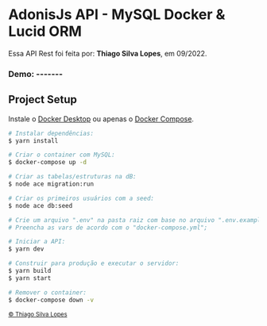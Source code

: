 <!--
<div align="center">
<img src="./docs/app.jpg" align="center">
</div>-->

# AdonisJs API - MySQL Docker & Lucid ORM

<p>Essa API Rest foi feita por: <strong>Thiago Silva Lopes</strong>, em 09/2022.</p>

### Demo: -------

## Project Setup

Instale o [Docker Desktop](https://www.docker.com/products/docker-desktop) ou apenas o [Docker Compose](https://docs.docker.com/compose/install).

```bash
# Instalar dependências:
$ yarn install

# Criar o container com MySQL:
$ docker-compose up -d

# Criar as tabelas/estruturas na dB:
$ node ace migration:run

# Criar os primeiros usuários com a seed:
$ node ace db:seed

# Crie um arquivo ".env" na pasta raiz com base no arquivo ".env.example";
# Preencha as vars de acordo com o "docker-compose.yml";

# Iniciar a API:
$ yarn dev

# Construir para produção e executar o servidor:
$ yarn build
$ yarn start

# Remover o container:
$ docker-compose down -v
```

<small>
<a href="https://github.com/Thiagoow" target="_blank">
  © Thiago Silva Lopes
</a>
</small>
